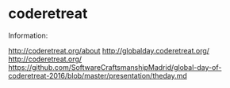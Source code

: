 # coderetreat
Information:

http://coderetreat.org/about
http://globalday.coderetreat.org/
http://coderetreat.org/ 
https://github.com/SoftwareCraftsmanshipMadrid/global-day-of-coderetreat-2016/blob/master/presentation/theday.md 
